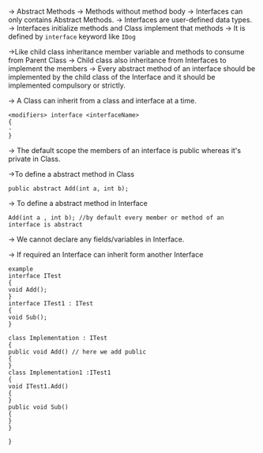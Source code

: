 -> Abstract Methods -> Methods without method body
-> Interfaces can only contains Abstract Methods.
-> Interfaces are user-defined data types.
-> Interfaces initialize methods and Class implement that methods -> It is defined by `interface` keyword like `IDog`

->Like child class inheritance member variable  and methods to consume from Parent Class -> Child class also inheritance from Interfaces to implement the members  -> Every abstract method of an interface should be implemented by the child class of the Interface and it should be implemented compulsory or strictly.

-> A Class can inherit from a class and interface at a time.
```
<modifiers> interface <interfaceName>
{
-
}
```

-> The default scope the members of an interface is public whereas it's private in Class.

->To define a abstract method in Class
```
public abstract Add(int a, int b);
```
-> To define a abstract method in Interface
```
Add(int a , int b); //by default every member or method of an interface is abstract
```
-> We cannot declare any fields/variables in Interface.

-> If required an Interface can inherit form another Interface
```
example
interface ITest
{
void Add();
}
interface ITest1 : ITest
{
void Sub();
}

class Implementation : ITest
{
public void Add() // here we add public 
{
}
class Implementation1 :ITest1
{
void ITest1.Add()
{
}
public void Sub()
{
}
}

}
```
